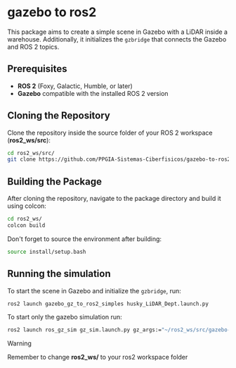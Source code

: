 # gazebo to ros2

This package aims to create a simple scene in Gazebo with a LiDAR inside a warehouse. Additionally, it initializes the `gzbridge` that connects the Gazebo and ROS 2 topics.

## Prerequisites

- **ROS 2** (Foxy, Galactic, Humble, or later)
- **Gazebo** compatible with the installed ROS 2 version

## Cloning the Repository
Clone the repository inside the source folder of your ROS 2 workspace (**ros2_ws/src**):

```bash
cd ros2_ws/src/
git clone https://github.com/PPGIA-Sistemas-Ciberfisicos/gazebo-to-ros2.git
```

## Building the Package

After cloning the repository, navigate to the package directory and build it using colcon:

```bash
cd ros2_ws/
colcon build
```

Don't forget to source the environment after building:

```bash
source install/setup.bash
```

## Running the simulation

To start the scene in Gazebo and initialize the `gzbridge`, run:

```bash
ros2 launch gazebo_gz_to_ros2_simples husky_LiDAR_Dept.launch.py
```

To start only the gazebo simulation run:

```bash
ros2 launch ros_gz_sim gz_sim.launch.py gz_args:="~/ros2_ws/src/gazebo-to-ros2/gz_sim/worlds/husky/husky_LiDAR_Dept.sdf"
```
> [!WARNING]
> Remember to change **ros2_ws/** to your ros2 workspace folder